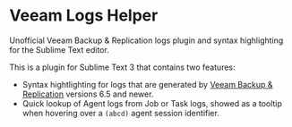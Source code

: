 # Veeam Logs Helper
Unofficial Veeam Backup &amp; Replication logs plugin and syntax highlighting for the Sublime Text editor.

This is a plugin for Sublime Text 3 that contains two features:
* Syntax hightlighting for logs that are generated by [Veeam Backup & Replication](https://www.veeam.com/) versions 6.5 and newer.<br>
* Quick lookup of Agent logs from Job or Task logs, showed as a tooltip when hovering over a `(abcd)` agent session identifier.
